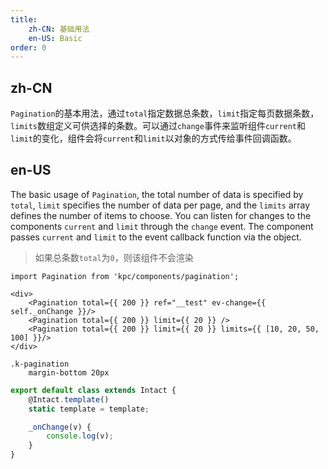```yaml
---
title:
    zh-CN: 基础用法
    en-US: Basic
order: 0
---
```


## zh-CN

`Pagination`的基本用法，通过`total`指定数据总条数，`limit`指定每页数据条数，`limits`数组定义可供选择的条数。可以通过`change`事件来监听组件`current`和`limit`的变化，组件会将`current`和`limit`以对象的方式传给事件回调函数。

## en-US

The basic usage of `Pagination`, the total number of data is specified by `total`, `limit` specifies the number of data per page, and the `limits` array defines the number of items to choose. You can listen for changes to the components `current` and `limit` through the `change` event. The component passes `current` and `limit` to the event callback function via the object.

> 如果总条数`total`为`0`，则该组件不会渲染

```vdt
import Pagination from 'kpc/components/pagination';

<div>
    <Pagination total={{ 200 }} ref="__test" ev-change={{ self._onChange }}/>
    <Pagination total={{ 200 }} limit={{ 20 }} />
    <Pagination total={{ 200 }} limit={{ 20 }} limits={{ [10, 20, 50, 100] }}/>
</div>
```

```styl
.k-pagination
    margin-bottom 20px
```

```js
export default class extends Intact {
    @Intact.template()
    static template = template;

    _onChange(v) {
        console.log(v);
    }
}
```
